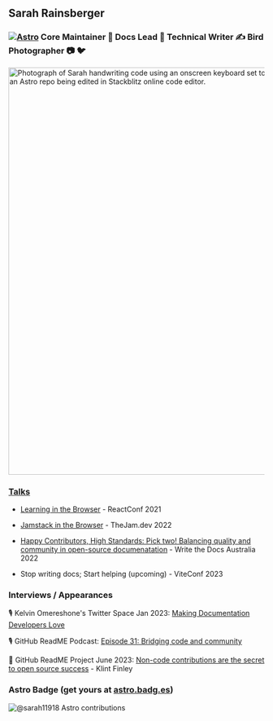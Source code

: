 ## Sarah Rainsberger

### [![Astro](https://img.shields.io/badge/Astro-333333.svg?logo=astro&logoColor=white)](https://astro.build/) Core Maintainer 🚀 Docs Lead 📑 Technical Writer ✍️ Bird Photographer 📷 🐦

<img src="https://github.com/sarah11918/sarah11918/assets/5098874/5ae05849-1783-4219-b46b-e523b33aed33" width="800" alt="Photograph of Sarah handwriting code using an onscreen keyboard set to handwriting input. The tablet screen shows an Astro repo being edited in Stackblitz online code editor." ><a href="https://astro.badg.es/v1/contributor/sarah11918/)" >

### Talks

- [Learning in the Browser](https://www.youtube.com/watch?v=5X-WEQflCL0) - ReactConf 2021

- [Jamstack in the Browser](https://www.youtube.com/watch?v=tmKlWSIJbuo) - TheJam.dev 2022

- [Happy Contributors, High Standards: Pick two! Balancing quality and community in open-source documenatation](https://www.youtube.com/watch?v=emgFALmCyrY) - Write the Docs Australia 2022

- Stop writing docs; Start helping (upcoming) - ViteConf 2023

### Interviews / Appearances

🎙️ Kelvin Omereshone's Twitter Space Jan 2023: [Making Documentation Developers Love](https://www.youtube.com/watch?v=YW4IfoJM30g)

🎙️ GitHub ReadME Podcast: [Episode 31: Bridging code and community](https://github.com/readme/podcast/code-and-community)

📰 GitHub ReadME Project June 2023: [Non-code contributions are the secret to open source success](https://github.com/readme/featured/open-source-non-code-contributions) - Klint Finley

### Astro Badge (get yours at [astro.badg.es](https://astro.badg.es/contributors/))
<img src="https://astro.badg.es/v1/contributor/sarah11918.svg" alt="@sarah11918 Astro contributions" ></a>

<!--
![#nwtwwhb-not-worse-than-what-we-had-before2](https://github.com/sarah11918/sarah11918/assets/5098874/011ba91f-1fca-4127-9acf-5762ebbfe640)
[![Astro Docs](https://img.shields.io/badge/docs.astro.build-blueviolet?style=for-the-badge "Astro Docs")](https://docs.astro.build/) on [![ChromeOS](https://img.shields.io/badge/chrome%20os-3d89fc?style=for-the-badge&logo=google%20chrome&logoColor=white "Chrome OS")](https://www.google.com/intl/en_ca/chromebook/chrome-os/) [![Pop!_OS](https://img.shields.io/badge/Pop!_OS-48B9C7?style=for-the-badge&logo=Pop!_OS&logoColor=white)](https://pop.system76.com/) [![Android](https://img.shields.io/badge/android-3DDC84?style=for-the-badge&logo=android&logoColor=white "Android")](https://www.android.com/) via [![Gitpod](https://img.shields.io/badge/gitpod-f06611.svg?style=for-the-badge&logo=gitpod&logoColor=white "Gitpod")](https://gitpod.io)


### Where to find me

[![Follow me on Twitter](https://img.shields.io/badge/@sarah11918-blue?logo=twitter&logoColor=white&style=for-the-badge)](https://twitter.com/sarah11918) [![Follow me on Mastodon](https://img.shields.io/mastodon/follow/000011967?domain=https%3A%2F%2Fmastodon.social&label=%40sarah11918%40mastodon.social&logo=mastodon&logoColor=white&style=for-the-badge)](https://mastodon.social/@sarah11918) [![Visit my blog](https://img.shields.io/badge/blog-rainsberger.ca-blue?style=for-the-badge)](https://rainsberger.ca)


[![@sarah11918 Astro contributions](https://astro.badg.es/v1/contributor/sarah11918.svg)](https://astro.badg.es/v1/contributor/sarah11918/) <img src="https://user-images.githubusercontent.com/5098874/142215203-284acb33-90cd-4d31-80d6-352085be1d57.jpg" width="350" alt="Sarah Rainsberger with a tiny bird sitting on her outstretched palm.">
<br>

-->


<!--
**sarah11918/sarah11918** is a ✨ _special_ ✨ repository because its `README.md` (this file) appears on your GitHub profile.

Here are some ideas to get you started:

- 🔭 I’m currently working on ...
- 🌱 I’m currently learning ...
- 👯 I’m looking to collaborate on ...
- 🤔 I’m looking for help with ...
- 💬 Ask me about ...
- 📫 How to reach me: ...
- 😄 Pronouns: ...
- ⚡ Fun fact: ...

[![sarah11918’s github stats](https://github-readme-stats.vercel.app/api?username=sarah11918)](https://github.com/sarah11918)
[![Top Langs](https://github-readme-stats.vercel.app/api/top-langs/?username=sarah11918&layout=compact)](https://github.com/sarah11918)

![Twitter](https://img.shields.io/badge/sarah11918-%231DA1F2.svg?style=for-the-badge&logo=Twitter&logoColor=white)

![Discord](https://img.shields.io/badge/%3CAstro%20Lounge%3E-%237289DA.svg?style=for-the-badge&logo=discord&logoColor=white)



![Pop! OS](https://img.shields.io/badge/Pop!_OS-48B9C7?style=for-the-badge&logo=Pop!_OS&logoColor=white)

-->
